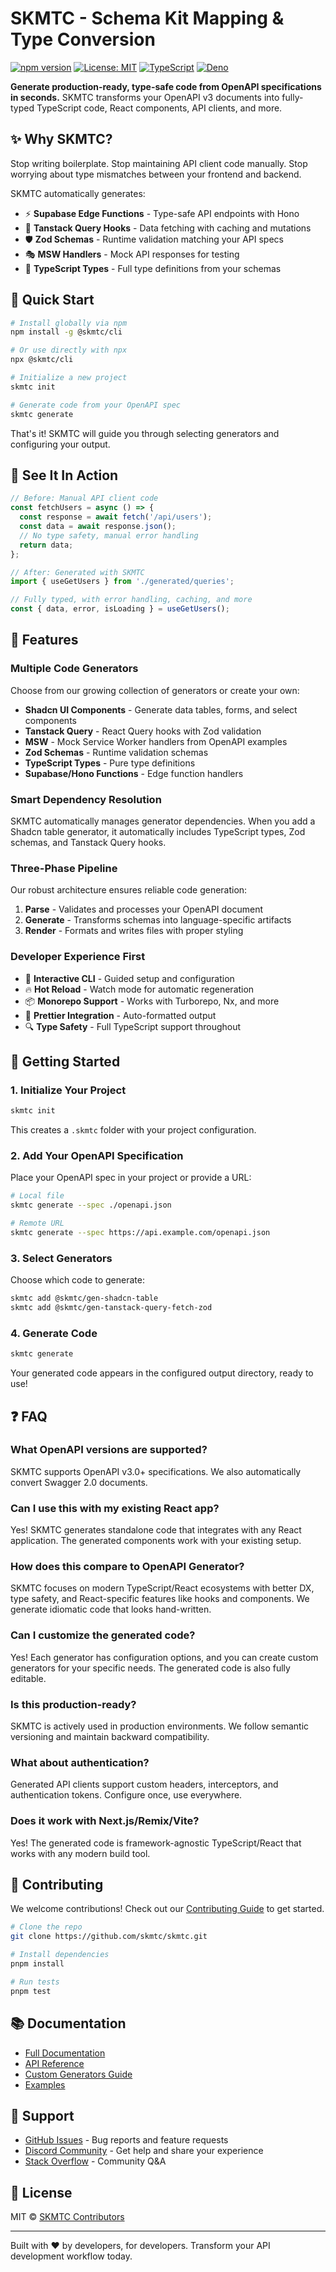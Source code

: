 # SKMTC - Schema Kit Mapping & Type Conversion

[![npm version](https://img.shields.io/npm/v/@skmtc/core.svg)](https://www.npmjs.com/package/@skmtc/core)
[![License: MIT](https://img.shields.io/badge/License-MIT-yellow.svg)](https://opensource.org/licenses/MIT)
[![TypeScript](https://img.shields.io/badge/TypeScript-5.0+-blue.svg)](https://www.typescriptlang.org/)
[![Deno](https://img.shields.io/badge/Deno-1.46+-black.svg)](https://deno.land/)

**Generate production-ready, type-safe code from OpenAPI specifications in seconds.** SKMTC transforms your OpenAPI v3 documents into fully-typed TypeScript code, React components, API clients, and more.

## ✨ Why SKMTC?

Stop writing boilerplate. Stop maintaining API client code manually. Stop worrying about type mismatches between your frontend and backend.

SKMTC automatically generates:
- ⚡ **Supabase Edge Functions** - Type-safe API endpoints with Hono
- 🔄 **Tanstack Query Hooks** - Data fetching with caching and mutations
- 🛡️ **Zod Schemas** - Runtime validation matching your API specs
- 🎭 **MSW Handlers** - Mock API responses for testing
- 📝 **TypeScript Types** - Full type definitions from your schemas

## 🚀 Quick Start

```bash
# Install globally via npm
npm install -g @skmtc/cli

# Or use directly with npx
npx @skmtc/cli

# Initialize a new project
skmtc init

# Generate code from your OpenAPI spec
skmtc generate
```

That's it! SKMTC will guide you through selecting generators and configuring your output.

## 📸 See It In Action

```typescript
// Before: Manual API client code
const fetchUsers = async () => {
  const response = await fetch('/api/users');
  const data = await response.json();
  // No type safety, manual error handling
  return data;
};

// After: Generated with SKMTC
import { useGetUsers } from './generated/queries';

// Fully typed, with error handling, caching, and more
const { data, error, isLoading } = useGetUsers();
```

## 🎯 Features

### Multiple Code Generators
Choose from our growing collection of generators or create your own:

- **Shadcn UI Components** - Generate data tables, forms, and select components
- **Tanstack Query** - React Query hooks with Zod validation
- **MSW** - Mock Service Worker handlers from OpenAPI examples
- **Zod Schemas** - Runtime validation schemas
- **TypeScript Types** - Pure type definitions
- **Supabase/Hono Functions** - Edge function handlers

### Smart Dependency Resolution
SKMTC automatically manages generator dependencies. When you add a Shadcn table generator, it automatically includes TypeScript types, Zod schemas, and Tanstack Query hooks.

### Three-Phase Pipeline
Our robust architecture ensures reliable code generation:
1. **Parse** - Validates and processes your OpenAPI document
2. **Generate** - Transforms schemas into language-specific artifacts  
3. **Render** - Formats and writes files with proper styling

### Developer Experience First
- 🎯 **Interactive CLI** - Guided setup and configuration
- 🔥 **Hot Reload** - Watch mode for automatic regeneration
- 📦 **Monorepo Support** - Works with Turborepo, Nx, and more
- 🎨 **Prettier Integration** - Auto-formatted output
- 🔍 **Type Safety** - Full TypeScript support throughout

## 🏃 Getting Started

### 1. Initialize Your Project

```bash
skmtc init
```

This creates a `.skmtc` folder with your project configuration.

### 2. Add Your OpenAPI Specification

Place your OpenAPI spec in your project or provide a URL:

```bash
# Local file
skmtc generate --spec ./openapi.json

# Remote URL
skmtc generate --spec https://api.example.com/openapi.json
```

### 3. Select Generators

Choose which code to generate:

```bash
skmtc add @skmtc/gen-shadcn-table
skmtc add @skmtc/gen-tanstack-query-fetch-zod
```

### 4. Generate Code

```bash
skmtc generate
```

Your generated code appears in the configured output directory, ready to use!

## ❓ FAQ

### **What OpenAPI versions are supported?**
SKMTC supports OpenAPI v3.0+ specifications. We also automatically convert Swagger 2.0 documents.

### **Can I use this with my existing React app?**
Yes! SKMTC generates standalone code that integrates with any React application. The generated components work with your existing setup.

### **How does this compare to OpenAPI Generator?**
SKMTC focuses on modern TypeScript/React ecosystems with better DX, type safety, and React-specific features like hooks and components. We generate idiomatic code that looks hand-written.

### **Can I customize the generated code?**
Yes! Each generator has configuration options, and you can create custom generators for your specific needs. The generated code is also fully editable.

### **Is this production-ready?**
SKMTC is actively used in production environments. We follow semantic versioning and maintain backward compatibility.

### **What about authentication?**
Generated API clients support custom headers, interceptors, and authentication tokens. Configure once, use everywhere.

### **Does it work with Next.js/Remix/Vite?**
Yes! The generated code is framework-agnostic TypeScript/React that works with any modern build tool.

## 🤝 Contributing

We welcome contributions! Check out our [Contributing Guide](CONTRIBUTING.md) to get started.

```bash
# Clone the repo
git clone https://github.com/skmtc/skmtc.git

# Install dependencies
pnpm install

# Run tests
pnpm test
```

## 📚 Documentation

- [Full Documentation](https://docs.skmtc.dev)
- [API Reference](https://docs.skmtc.dev/api)
- [Custom Generators Guide](https://docs.skmtc.dev/generators)
- [Examples](https://github.com/skmtc/skmtc/tree/main/examples)

## 🛟 Support

- [GitHub Issues](https://github.com/skmtc/skmtc/issues) - Bug reports and feature requests
- [Discord Community](https://discord.gg/skmtc) - Get help and share your experience
- [Stack Overflow](https://stackoverflow.com/questions/tagged/skmtc) - Community Q&A

## 📄 License

MIT © [SKMTC Contributors](LICENSE.md)

---

Built with ❤️ by developers, for developers. Transform your API development workflow today.